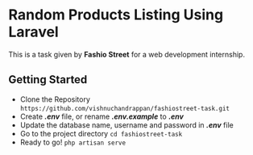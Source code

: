 # Random Products Listing Using Laravel

This is a task given by **Fashio Street** for a web development internship.

## Getting Started

* Clone the Repository
`https://github.com/vishnuchandrappan/fashiostreet-task.git`
* Create ***.env*** file, or rename ***.env.example*** to ***.env***
* Update the database name, username and password in ***.env*** file
* Go to the project directory
`cd fashiostreet-task`
* Ready to go!
`php artisan serve`
